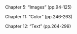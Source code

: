 Chapter 5: “Images” (pp.94-125)








Chapter 11: “Color” (pp.246-263)









Chapter 12: “Text” (pp.264-299)